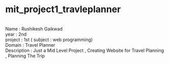 # mit_project1_travleplanner
 
<br>
Name : Rushikesh Gaikwad <br>
year : 2nd<br>
project : 1st  ( subject : web programming)<br>
Domain : Travel Planner <br>
Description : Just a Mid Level Project , Creating Website for Travel Planning , Planning The Trip

